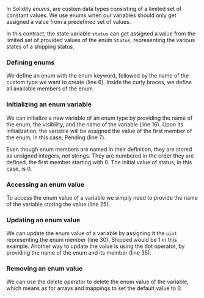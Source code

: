 In Solidity *enums*, are custom data types consisting of a limited set of constant values. We use enums when our variables should only get assigned a value from a predefined set of values. 

In this contract, the state variable `status` can get assigned a value from the limited set of provided values of the enum `Status`, representing the various states of a shipping status.


### Defining enums
We define an enum with the enum keyword, followed by the name of the custom type we want to create (line 6). Inside the curly braces, we define all available members of the enum.

### Initializing an enum variable
We can initialize a new variable of an enum type by providing the name of the enum, the visibility, and the name of the variable (line 16). Upon its initialization, the variable will be assigned the value of the first member of the enum, in this case, Pending (line 7).

Even though enum members are named in their definition, they are stored as unsigned integers, not strings. They are numbered in the order they are defined, the first member starting with 0. The initial value of status, in this case, is 0.

### Accessing an enum value
To access the enum value of a variable we simply need to provide the name of the variable storing the value (line 25).

### Updating an enum value
We can update the enum value of a variable by assigning it the `uint` representing the enum member (line 30). Shipped would be 1 in this example. Another way to update the value is using the dot operator, by providing the name of the enum and its member (line 35).

### Removing an enum value
We can use the delete operator to delete the enum value of the variable, which means as for arrays and mappings to set the default value to 0.